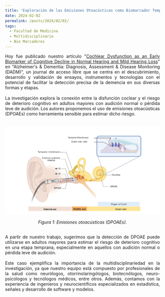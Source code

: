 ```yaml
---
title: 'Exploración de las Emisiones Otoacústicas como Biomarcador Temprano de Deterioro Cognitivo en Adultos Mayores'
date: 2024-02-02
permalink: /posts/2024/02/02/
tags:
  - Facultad de Medicina
  - Multidisciplinario
  - Bio Marcadores
---
```

<div style="text-align: justify;">Hoy fue publicado nuestro artículo "<a href="https://alz-journals.onlinelibrary.wiley.com/doi/10.1002/dad2.12467" target="_blank">Cochlear Dysfunction as an Early Biomarker of Cognitive Decline in Normal Hearing and Mild Hearing Loss</a>" en "Alzheimer's & Dementia: Diagnosis, Assessment & Disease Monitoring (DADM)", un journal de acceso libre que se centra en el descubrimiento, desarrollo y validación de ensayos, instrumentos y tecnologías con el potencial de facilitar la detección precisa de la demencia en sus diversas formas y etapas.</div>
<br>
<div style="text-align: justify;">La investigación explora la conexión entre la disfunción coclear y el riesgo de deterioro cognitivo en adultos mayores con audición normal o pérdida leve de audición. Los autores proponemos el uso de emisiones otoacústicas (DPOAEs) como herramienta sensible para estimar dicho riesgo. </div>
<br>

<p align="center">
  <p align="center">
  <img src="/files/DPOAE.png" alt="Emisiones otoacústicas (DPOAEs) como biomarcador temprano de detección de neurodegeneración">
</p>
<p align="center">
  <em>Figura 1: Emisiones otoacústicas (DPOAEs).</em>
</p>
<br>
<div style="text-align: justify;">
A partir de nuestro trabajo, sugerimos que la detección de DPOAE puede utilizarse en adultos mayores para estimar el riesgo de deterioro cognitivo en una etapa temprana, especialmente en aquellos con audición normal o pérdida leve de audición.</div>
<br>
<div style="text-align: justify;">
Este caso ejemplifica la importancia de la multidisciplinariedad en la investigación, ya que nuestro equipo está compuesto por profesionales de la salud como neurólogos, otorrinolaringólogos, biotecnólogos, neuro-psicólogos y tecnólogos médicos, entre otros. Además, contamos con la experiencia de ingenieros y neurocientíficos especializados en estadística, señales y desarrollo de software y modelos.</div>
<br>
